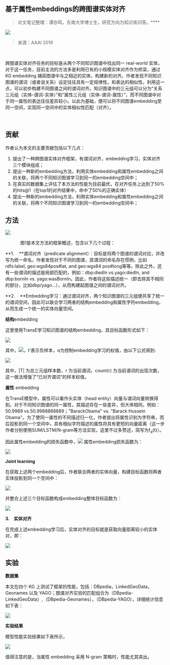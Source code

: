 
## 基于属性embeddings的跨图谱实体对齐

> 论文笔记整理：谭亦鸣，东南大学博士生，研究方向为知识库问答。****

![](img/基于属性embeddings的跨图谱实体对齐.md_1.png)

> 来源：AAAI 2019

 

跨图谱实体对齐任务的目标是从两个不同知识图谱中找出同一 real-world 实体，对于这一任务，目前主流的方法多是利用已有的小规模实体对齐作为桥梁，通过 KG embedding 捕获图谱中与之相近的实体，构建新的对齐。作者发现不同知识图谱的谓词（或者说关系）设定往往具有一定规律性，和表达的相似性，利用这一点，可以初步构建不同图谱之间的谓词对齐。知识图谱中的三元组可以分为“关系三元组（实体-谓词-实体）”和“属性三元组（实体-谓词-属性）”，而不同图谱中对于同一属性的表达往往差异较小。以此为基础，便可以将不同图谱embedding至同一空间，实现同一空间中的实体相似性匹配（对齐）。

 

## 贡献

作者认为本文的主要贡献包括以下几点：
1. 提出了一种跨图谱实体对齐框架，有谓词对齐，embedding学习，实体对齐三个模块组成；
2. 提出一种新的embedding方法，利用实体embedding和属性embedding之间的关联，将两个不同知识图谱学习到同一的embedding空间中；
3. 在真实的数据集上评估了本方法的性能为目前最优，在对齐任务上达到了50% 的hits@1（在top1的对齐结果中，命中了50%的正确实体）
4. 提出一种新的embedding方法，利用实体embedding和属性embedding之间的关联，将两个不同知识图谱学习到同一的embedding空间中；



## 方法

![](img/基于属性embeddings的跨图谱实体对齐.md_2.png)

            图1是本文方法的框架概述，包含以下几个过程：

**1.    **谓词对齐（predicate alignment）：目标是将两个图谱的谓词对应，并改写为统一命名，作者发现对于不同的图谱，其谓词的命名存在惯例，比如rdfs:label, geo:wgs84pos#lat, and geo:wgs84 pos#long等等。除此之外，还有一些谓词的描述是局部匹配的，例如：dbp:diedIn vs.yago:diedIn, and dbp:bornIn vs. yago:wasBornIn。因此，作者将这些描述统一（即去除其不相同的部分，比如dbp/yago…），从而构建起图谱之间的谓词对齐。

**2.    **Embedding学习：通过谓词对齐，两个知识图谱的三元组便共享了统一的谓词空间，因此可以联合学习两者的结构embedding和属性字符embedding，从而生成一个统一的实体向量空间。

**结构**embedding

这里使用TransE学习知识图谱的结构embedding，其目标函数形式如下：

![](img/基于属性embeddings的跨图谱实体对齐.md_3.png)

其中，![](img/基于属性embeddings的跨图谱实体对齐.md_4.png)，t’表示负样本，α为控制embedding学习的权值，由以下公式得到:

![](img/基于属性embeddings的跨图谱实体对齐.md_5.png)

其中，|T| 为总三元组样本数，r 为当前谓词，count(r) 为当前谓词的出现次数，这一做法增强了“已对齐谓词”的样本权值。

**属性** embedding

在TransE模型中，属性可以看作头实体（head entity）向量与谓词向量转换得到。对于不同知识图谱的同一属性，其描述存在一些差异，但大体相同，例如：50.9989 vs.50.9988888889；"BarackObama" vs. "Barack Hussein Obama"。为了使同一属性的不同描述归一化，作者提出将属性识别为字符串，而后投影到同一个空间中，具有相似字符描述的属性将具有更短的向量距离（这一步作者分别使用SUM/LSTM/N-gram等方法实现，这里不过多赘述，简写为f<sub>a</sub>(t)）。

因此属性embedding的损失函数中，![](img/基于属性embeddings的跨图谱实体对齐.md_6.png) 属性embedding损失函数为：

![](img/基于属性embeddings的跨图谱实体对齐.md_7.png)

**Joint learning**

在获取上述两个embedding后，作者联合两者的实体向量，构建目标函数将两者实体投影到同一个空间中：

![](img/基于属性embeddings的跨图谱实体对齐.md_8.png)

并整合上述三个目标函数构成embedding整体目标函数为：

![](img/基于属性embeddings的跨图谱实体对齐.md_9.png)

**3.    实体对齐**

在完成上述embedding学习后，实体对齐的目标就是获取向量距离较小的实体对，即：

![](img/基于属性embeddings的跨图谱实体对齐.md_10.png)



## 实验

**数据集**

本文在四个 KG 上测试了框架的性能，包括：DBpedia，LinkedGeoData，Geonames 以及 YAGO；图谱对齐实验的匹配组合为（DBpedia- LinkedGeoData）,（DBpedia-Geonames），（DBpedia-YAGO），详细统计信息如下表：

![](img/基于属性embeddings的跨图谱实体对齐.md_11.png)



**实验结果**

模型性能实验结果如下表所示，

![](img/基于属性embeddings的跨图谱实体对齐.md_12.png)

值得注意的是，当属性 embedding 采用 N-gram 策略时，性能尤其突出。

